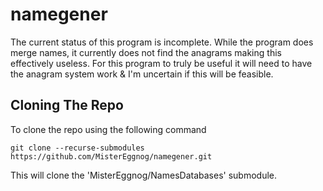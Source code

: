 # namegener
The current status of this program is incomplete.
While the program does merge names, it currently does not find the anagrams
making this effectively useless.
For this program to truly be useful it will need to have the anagram system
work & I'm uncertain if this will be feasible.

## Cloning The Repo
To clone the repo using the following command
```
git clone --recurse-submodules https://github.com/MisterEggnog/namegener.git
```
This will clone the 'MisterEggnog/NamesDatabases' submodule.
